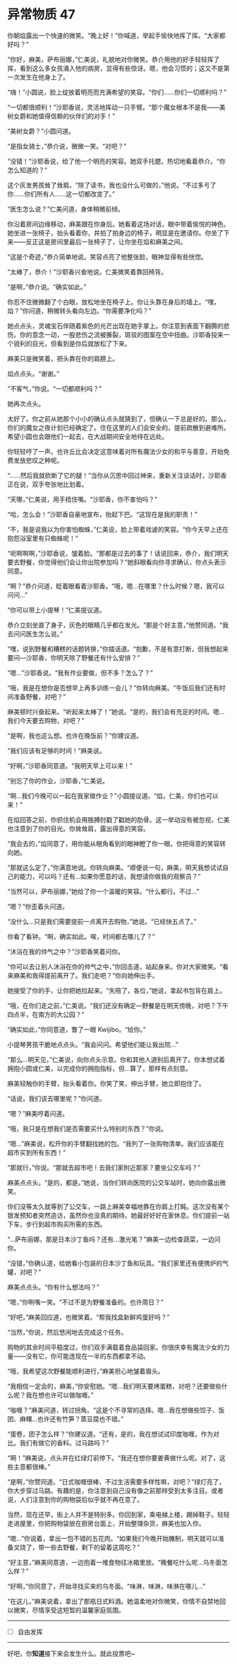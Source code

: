 # 异常物质 47

你朝焰露出一个快速的微笑。“晚上好！”你喊道，举起手愉快地挥了挥。“大家都好吗？”

“你好，麻美，萨布丽娜，”仁美说，礼貌地对你微笑。恭介用他的好手轻轻挥了挥，看到这么多女孩涌入他的病房，显得有些惊讶。嗯，他会习惯的；这又不是第一次发生在他身上了。

“嗨！”小圆说，脸上绽放着明亮而充满希望的笑容。“你们……你们一切顺利吗？”

“一切都很顺利！”沙耶香说，灵活地挥动一只手臂。“那个魔女根本不是我——美树女爵和她值得信赖的伙伴们的对手！”

“美树女爵？”小圆问道。

“是指女骑士，”恭介说，微微一笑。“对吧？”

“没错！”沙耶香说，给了他一个明亮的笑容。她双手托腮，热切地看着恭介。“你怎么知道的？”

这个灰发男孩耸了耸肩。“除了读书，我也没什么可做的，”他说。“不过多亏了你……你们所有人……这一切都改变了。”

“医生怎么说？”仁美问道，身体稍微前倾。

你沿着房间边缘移动，麻美跟在你身后。她看着这场对话，眼中带着愉悦的神色。她坐进一张椅子，抬头看着你，并拍了拍身边的椅子，明显是在邀请你。你坐了下来——反正这是房间里最后一张椅子了，让你坐在焰和麻美之间。

“这是个奇迹，”恭介简单地说。笑容点亮了他整张脸，眼神显得有些恍惚。

“太棒了，恭介！”沙耶香兴奋地说。仁美微笑着靠回椅背。

“是啊，”恭介说。“确实如此。”

你忍不住微微翻了个白眼，放松地坐在椅子上。你让头靠在身后的墙上。“嘿，焰？”你问道，稍微转头看向左边。“你需要净化吗？”

她点点头，灵魂宝石伴随着紫色的光芒出现在她手掌上。你注意到表面下翻腾的悲伤。你的意念一动，一股悲伤之流被撕裂，斑驳的图案在空中扭曲。沙耶香投来一个锐利的目光，但看到是你后就放松了下来。

麻美只是微笑着，把头靠在你的肩膀上。

焰点点头。“谢谢。”

“不客气，”你说。“一切都顺利吗？”

她再次点头。

太好了。你之前从她那个小小的确认点头就猜到了，但确认一下总是好的。那么，你们的魔女之夜计划已经确定了。住在这里的人们会安全的，提前疏散到避难所。希望小圆也会跟他们一起去，在大战期间安全地待在远处。

你轻轻哼了一声。也许丘比会决定这意味着对所有魔法少女的和平与善意，开始免费发放悲叹之种呢。

“……然后我就砍断了它的腿！”当你从沉思中回过神来，重新关注谈话时，沙耶香正在说，双手夸张地比划着。

“天哪，”仁美说，用手捂住嘴。“沙耶香，你不害怕吗？”

“哈，怎么会！”沙耶香自豪地宣布，抬起下巴。“这现在是我的职责！”

“不，我是说我以为你害怕蜘蛛，”仁美说，脸上带着戏谑的笑容。“你今天早上还在抱怨浴室里有只蜘蛛呢！”

“呃啊啊啊，”沙耶香说，皱着脸。“那都是过去的事了！话说回来，恭介，我们明天要去野餐，你觉得他们会让你出院参加吗？”她斜眼看向你寻求确认，你点头表示同意。

“啊？”恭介问道，眨着眼看着沙耶香。“哦，嗯...在哪里？什么时候？嗯，我可以问问...”

“你可以带上小提琴！”仁美提议道。

恭介立刻坐直了身子，灰色的眼睛几乎都在发光。“那是个好主意，”他赞同道。“我去问问医生怎么说。”

“嘿，说到野餐和糟糕的话题转换，”你插话道。“抱歉，不是有意打断，但我想起来要问—沙耶香，你明天除了野餐还有什么安排？”

“嗯...”沙耶香说。“我有作业要做，但不多？怎么了？”

“哦，我是在想你是否想早上再多训练一会儿？”你转向麻美。“午饭后我们还有时间准备野餐，对吧？”

麻美顿时兴奋起来。“听起来太棒了！”她说。“是的，我们会有充足的时间。嗯...我们今天要去购物，对吧？”

“是啊，我也这么想。也许在晚饭前？”你建议道。

“我们应该有足够的时间！”麻美说。

“好啊，”沙耶香同意道。“我明天早上可以来！”

“别忘了你的作业，沙耶香，”仁美说。

“啊...我们今晚可以一起在我家做作业？”小圆提议道。“焰，仁美，你们也可以来！”

在焰回答之前，你抓住机会用胳膊肘戳了戳她的肋骨。这一举动没有被忽视，仁美也注意到了你的目光。你耸耸肩，露出得意的笑容。

“我会去的，”焰同意了，用你能从眼角看到的眼神瞪了你一眼。你把得意的笑容转向她。

“那就这么定了，”你满意地说。你转向麻美。“顺便说一句，麻美，明天我想试试自己的能力，可以吗？还有...如果你愿意的话，我想请你做我的观察员？”

“当然可以，萨布丽娜，”她给了你一个温暖的笑容。“什么都行。不过...”

“嗯？”你歪着头问道。

“没什么...只是我们需要提前一点离开去购物，”她说。“已经快五点了。”

你看了看钟。“啊，确实如此。唉，时间都去哪儿了？”

“沐浴在我的帅气之中？”沙耶香笑着问你。

“你可以去让别人沐浴在你的帅气之中，”你回击道，站起身来。你对大家微笑。“看来麻美和我得提前离开了。我们走吧？”你向她伸出手。

她接受了你的手，让你把她拉起来。“失陪了，各位，”她说，拿起书包背在肩上。

“哦，在你们走之前，”仁美说。“我们还没有确定—野餐是在明天傍晚，对吧？下午四点半，在南方的大公园？”

“确实如此，”你同意道，瞥了一眼 Kwijibo。“给你。”

小提琴男孩干脆地点点头。“我会问问。希望他们能让我出院...”

“那么...明天见，”仁美说，向你点头示意。你和其他人道别后离开了。你本想试着拥抱小圆或仁美，以完成你的拥抱指标，但...算了，那样有点刻意。

麻美轻触你的手臂，抬头看着你。你笑了笑，伸出手臂，她立即抱住了。

“话说，我们该去哪里呢？”你问道。

“嗯？”麻美哼着问道。

“哦，我只是在想我们是否需要买什么特别的东西？”你说。

“嗯...”麻美说，松开你的手臂翻找她的包。“我列了一张购物清单。我们应该能在超市买到所有东西！”

“那就行，”你说。“那就去超市吧！去我们家附近那家？要坐公交车吗？”

麻美点点头。“是的，都是。”她说，当你们转向医院的公交车站时，她向你露出微笑。

你们没等太久就等到了公交车，一路上麻美幸福地靠在你肩上打盹。这次没有某个银发预知者突然造访，虽然你也没真的期待。她最好好好在家休息。你们提前一站下车，步行到超市购买所需的东西。

“...萨布丽娜，那是日本沙丁鱼吗？还有...激光笔？”麻美一边检查蔬菜，一边问你。

“没错，”你确认道，给她看小包装的日本沙丁鱼和玩具。“我们家里还有便携炉的气罐，对吧？”

麻美点点头。“你有什么想法吗？”

“嗯，”你咧嘴一笑。“不过不是为野餐准备的。也许周日？”

“好吧，”麻美回应道，也微笑着。“帮我找盒新鲜鸡蛋好吗？”

“当然，”你说，然后悠闲地去完成这个任务。

购物的其余时间平稳度过，你们双手满载着食品袋回家。你很庆幸有魔法少女的力量——没有它，你可能连现在一半的东西都拿不动。

“哦，我希望这次野餐能顺利进行，”麻美担心地皱着眉头。

“我相信一定会的，麻美，”你安慰她。“嗯...我们明天要烤蛋糕，对吧？还要做些什么呢？我在想也许可以做咖喱。”

“咖喱？”麻美问道，转过拐角。“这是个不寻常的选择。嗯...我在想做些饺子、饭团、麻糬...也许还有竹笋？蒸豆腐也不错。”

“蛋卷，团子怎么样？”你建议道。“还有，是的，我在想试试印度咖喱，作为对比。我们有做它的香料。过马路吗？”

“啊！”麻美说，点头并在红绿灯前停下。“我还在想你要姜黄做什么呢。对了，这些主意都很棒。”

“是啊，”你赞同道。“日式咖喱很棒，不过生活需要多样性嘛，对吧？”绿灯亮了，你大步穿过马路。有趣的是，你注意到自己没有像之前那样受到太多注目。或者说，人们注意到你的购物袋后似乎就不再在意了。

当然，现在还早，街上人并不是特别多。你回到家，乘电梯上楼，踢掉鞋子。轻轻走进屋里，你把购物袋放在厨房台面上，开始整理杂货，麻美也加入你。

“嗯...”你说着，拿出一包不错的五花肉。“如果我们今晚开始腌制，明天就可以准备叉烧了，带一些去野餐，剩下的留着这周吃？”

“好主意，”麻美同意道，一边抱着一堆食物往冰箱里放。“晚餐吃什么呢...乌冬面怎么样？”

“好啊，”你同意了，开始寻找买来的乌冬面。“味淋，味淋，味淋在哪儿...”

“在这儿，”麻美说着，拿出了那瓶日式料酒。她温柔地对你微笑，你情不自禁地回以微笑，尽情享受这短暂的温馨家庭氛围。

---

- [ ] 自由发挥

---

好吧，你**知道**接下来会发生什么。就此投票吧~
